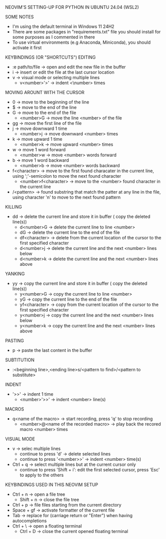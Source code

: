 NEOVIM'S SETTING-UP FOR PYTHON IN UBUNTU 24.04 (WSL2)

SOME NOTES
- I'm using the default terminal in Windows 11 24H2
- There are some packages in "requirements.txt" file you should install for some purposes as I commented in there 
- To use virtual environments (e.g Anaconda, Miniconda), you should activate it first

KEYBINDINGS (OR "SHORTCUTS")
EDITING
- :e path/to/file -> open and edit the new file in the buffer
- i -> insert or edit the file at the last cursor location
- v -> visual mode or selecting multiple lines
    + v\<number\>'>' -> indent <\number\> times  

MOVING AROUNT WITH THE CURSOR
- 0 -> move to the beginning of the line
- $ -> move to the end of the line
- G -> move to the end of the file
     + \<number\>G -> move the line \<number\> of the file
- gg -> move the first line of the file
- j -> move downward 1 time
    + \<number\>j -> move downward \<number\> times
- k -> move upward 1 time 
    + \<number\>k -> move upward \<number\> times 
- w -> move 1 word forward
    + \<number\>w -> move \<number\> words forward 
- b -> move 1 word backward
    + \<number\>b -> move \<number\> words backward
- f\<character\> -> move to the first found characater in the current line, using ';'-semicolon to move the next found character
    + \<number\>f\<character\> -> move to the \<number\> found character in the current line
- /\<pattern\> -> found substring that match the patter at any line in the file, using character 'n' to move to the next found pattern

KILLING
- dd -> delete the current line and store it in buffer ( copy the deleted line(s))
    + d\<number\>G -> delete the current line to line \<number\>
    + dG -> delete the current line to the end of the file
    + df\<character\> -> delete from the current location of the cursor to the first specified character
    + d\<number\>j -> delete the current line and the next \<number\> lines below
    + d\<number\>k -> delete the current line and the next \<number\> lines above 

YANKING
- yy -> copy the current line and store it in buffer ( copy the deleted line(s))
    + y\<number\>G -> copy the current line to line \<number\>
    + yG -> copy the current line to the end of the file
    + yf\<character\> -> copy from the current location of the cursor to the first specified character
    + y\<number\>j -> copy the current line and the next \<number\> lines below
    + y\<number\>k -> copy the current line and the next \<number\> lines above 

PASTING
- p -> paste the last content in the buffer

SUBTITUTION
- :\<beginning line\>,\<ending line\>s/\<pattern to find\>/\<pattern to substitute\>

INDENT
- '\>>' -> indent 1 time
    + \<number\>'>>' -> indent \<number\> line(s) 

MACROS
- q\<name of the macro\> -> start recording, press 'q' to stop recording
    + \<number\>@\<name of the recorded macro\> -> play back the recored macro \<number\> times

VISUAL MODE
- v -> selec multiple lines
    + continue to press 'd' -> delete selected lines
    + continue to press '\<number\>>' -> indent \<number\> time(s)
- Ctrl + q -> select multiple lines but at the current cursor only 
    + continue to press 'Shift + i': edit the first selected cursor, press 'Esc' to apply to the others

KEYBINDINGS USED IN THIS NEOVIM SETUP
- Ctrl + n -> open a file tree
    + Shift + n -> close the file tree
- Ctrl + p -> file files starting from the current directory
- Space + gf -> activate formatter of the current file
- Tab -> replace for <CR> (carriage return or "Enter") when having autocompletions
- Ctrl + \ -> open a floating terminal
    + Ctrl + D -> close the current opened floating terminal
